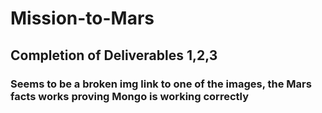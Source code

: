 # Mission-to-Mars
## Completion of Deliverables 1,2,3
### Seems to be a broken img link to one of the images, the Mars facts works proving Mongo is working correctly
